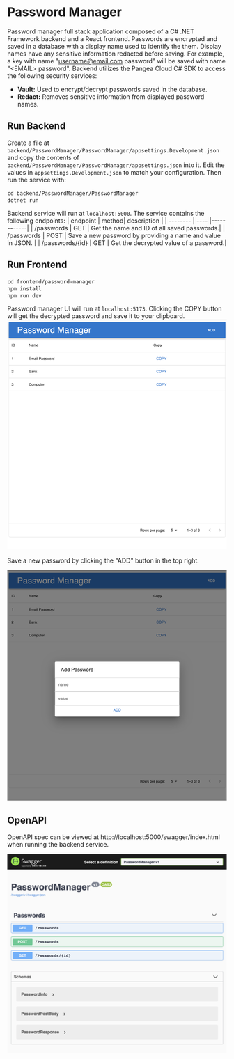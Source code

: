 # Password Manager

Password manager full stack application composed of a C# .NET Framework backend and a React frontend.
Passwords are encrypted and saved in a database with a display name used to
identify the them. Display names have any sensitive information redacted before saving.
For example, a key with name "username@email.com password" will be saved with name
"&lt;EMAIL> password".
Backend utilizes the Pangea Cloud C# SDK to access
the following security services:

- <b>Vault:</b> Used to encrypt/decrypt passwords saved in the database.
- <b>Redact:</b> Removes sensitive information from displayed password names.

## Run Backend

Create a file at `backend/PasswordManager/PasswordManager/appsettings.Development.json`
and copy the contents of `backend/PasswordManager/PasswordManager/appsettings.json`
into it. Edit the values in `appsettings.Development.json` to match your configuration.
Then run the service with:

```
cd backend/PasswordManager/PasswordManager
dotnet run
```

Backend service will run at `localhost:5000`.
The service contains the following endpoints:
| endpoint | method| description |
| -------- | ---- |------------|
| /passwords | GET | Get the name and ID of all saved passwords.|
| /passwords | POST | Save a new password by providing a name and value in JSON. |
| /passwords/{id} | GET | Get the decrypted value of a password.|

## Run Frontend

```
cd frontend/password-manager
npm install
npm run dev
```

Password manager UI will run at `localhost:5173`. Clicking the COPY button will
get the decrypted password and save it to your clipboard.
![password manager](/assets/password-manager.png)

Save a new password by clicking the "ADD" button in the top right.

![password manager](/assets/new-password.png)

## OpenAPI

OpenAPI spec can be viewed at http://localhost:5000/swagger/index.html when running
the backend service.

![openapi](/assets/openapi.png)
